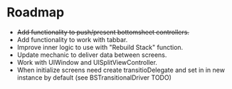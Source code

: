 #  Roadmap

-  ~~Add functionality to push/present bottomsheet controllers.~~
- Add functionality to work with tabbar.
- Improve inner logic to use with "Rebuild Stack" function.
- Update mechanic to deliver data between screens.
- Work with UIWindow and UISplitViewController.
- When initialize screens need create transitioDelegate and set in in new instance by default (see BSTransitionalDriver TODO)
